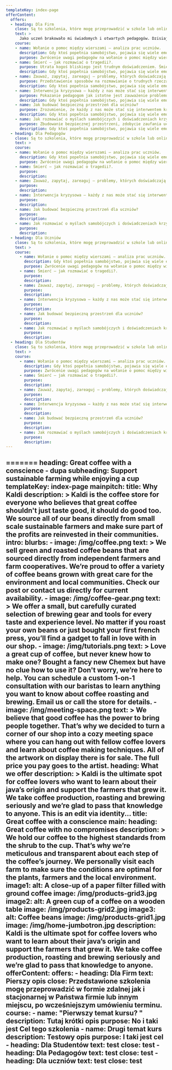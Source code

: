 ```yaml
---
templateKey: index-page
offerContent:
  offers:
  - heading: Dla Firm
    close: Są to szkolenia, które mogę przeprowadzić w szkole lub online dla pedagogów po wcześniejszym ustaleniu terminu. W Akademii Rozwoju możliwe jest również dostosowanie tematów i opracowanie szkoleń i warsztatów do potrzeb pedagogów.
    text: >
      Jako uczeń brakowało mi świadomych i otwartych pedagogów. Dzisiaj to ja jestem pedagogiem i chcę mieć wpływ na życie młodych ludzi oraz rozwój kolegów_koleżanek po fachu. Swoim działaniem chcę pomóc innym i dzielić się swoimi doświadczeniami, spostrzeżeniami oraz umiejętnościami. Dlatego opracowałam szkolenia dla pedagogów:
    course: 
    - name: Wołanie o pomoc między wierszami – analiza prac uczniów.
      description: Gdy ktoś popełnia samobójstwo, pojawia się wiele emocji i myśli. Ludzie zaczynają się zastanawiać, co mogli zrobić inaczej, dlaczego niczego nie zauważyli. Jako dorośli ludzie zdarza nam się bagatelizować dziecięcą wyobraźnie i jej wytwory, która czasami może się okazać wołaniem o pomoc. Dzieci i młodzież w inny sposób niż dorośli komunikują swoje problemy. Jednym ze sposobów ich niemego krzyku o pomoc są rysunku, wiersze, opowiadania czy piosenki, których słuchają.
      purpose: Zwrócenie uwagi pedagogów na wołanie o pomoc między wierszami. W pracach konkursowych, zaliczeniowych czy „zwyczajnych gryzmołach” mogą kryć się komunikaty, dzięki którym można zapobiec tragedii. Po szkoleniu pedagodzy będą bardziej wyczuleni na sygnały płynące od uczniów.
    - name: Śmierć – jak rozmawiać o tragedii?.
      purpose: Utrata kogoś bliskiego jest trudnym doświadczeniem. Śmierć w otoczeniu społeczności szkolnej może być tragedią. Ważne jest, aby pedagodzy potrafili rozmawiać uczniami o tym w sposób odpowiedni. Odpowiedni, czyli taki, aby wspólnie umieć rozmawiać o emocjach, nie wywoływać lęku, ani nie romantyzować śmierci lub jej nagłaśniać.
      description: Gdy ktoś popełnia samobójstwo, pojawia się wiele emocji i myśli. Ludzie zaczynają się zastanawiać, co mogli zrobić inaczej, dlaczego niczego nie zauważyli. Jako dorośli ludzie zdarza nam się bagatelizować dziecięcą wyobraźnie i jej wytwory, która czasami może się okazać wołaniem o pomoc. Dzieci i młodzież w inny sposób niż dorośli komunikują swoje problemy. Jednym ze sposobów ich niemego krzyku o pomoc są rysunku, wiersze, opowiadania czy piosenki, których słuchają.
    - name: Zauważ, zapytaj, zareaguj – problemy, których doświadczają bezbronni.
      purpose: Przedstawienie sposobów na rozmawianie o trudnych rzeczach, takich jak śmierć. Jak przekazać informację o śmierci uczniom? Jak przeżyć żałobę? Jak wywołać „efektu Wertera”? Na te i inne pytania pojawią się odpowiedzi na szkoleniu.
      description: Gdy ktoś popełnia samobójstwo, pojawia się wiele emocji i myśli. Ludzie zaczynają się zastanawiać, co mogli zrobić inaczej, dlaczego niczego nie zauważyli. Jako dorośli ludzie zdarza nam się bagatelizować dziecięcą wyobraźnie i jej wytwory, która czasami może się okazać wołaniem o pomoc. Dzieci i młodzież w inny sposób niż dorośli komunikują swoje problemy. Jednym ze sposobów ich niemego krzyku o pomoc są rysunku, wiersze, opowiadania czy piosenki, których słuchają.
    - name: Interwencja kryzysowa – każdy z nas może stać się interwentem kryzysowym.
      purpose: Pokazanie pedagogom jak istotne jest zauważenie problemu i adekwatna reakcja w pomocy bezbronnym, czyli dzieciom. Przemoc rówieśnicza czy domowa jest powszechnym zjawiskiem, które prowadzi do tragicznych konsekwencji. Istotną rolę odgrywają dorośli, którzy powinni stanąć w ich obronie.
      description: Gdy ktoś popełnia samobójstwo, pojawia się wiele emocji i myśli. Ludzie zaczynają się zastanawiać, co mogli zrobić inaczej, dlaczego niczego nie zauważyli. Jako dorośli ludzie zdarza nam się bagatelizować dziecięcą wyobraźnie i jej wytwory, która czasami może się okazać wołaniem o pomoc. Dzieci i młodzież w inny sposób niż dorośli komunikują swoje problemy. Jednym ze sposobów ich niemego krzyku o pomoc są rysunku, wiersze, opowiadania czy piosenki, których słuchają.
    - name: Jak budować bezpieczną przestrzeń dla uczniów?
      purpose: Zrozumienie, że każdy z nas może stać się interwentem kryzysowym w swoim otoczeniu. Zdobycie umiejętności w pomocy w sytuacjach kryzysowych.
      description: Gdy ktoś popełnia samobójstwo, pojawia się wiele emocji i myśli. Ludzie zaczynają się zastanawiać, co mogli zrobić inaczej, dlaczego niczego nie zauważyli. Jako dorośli ludzie zdarza nam się bagatelizować dziecięcą wyobraźnie i jej wytwory, która czasami może się okazać wołaniem o pomoc. Dzieci i młodzież w inny sposób niż dorośli komunikują swoje problemy. Jednym ze sposobów ich niemego krzyku o pomoc są rysunku, wiersze, opowiadania czy piosenki, których słuchają.
    - name: Jak rozmawiać o myślach samobójczych i doświadczeniach krzywdy w domu?
      purpose: Zbudowanie bezpiecznej przestrzeni, zdobycie zaufania uczniów bez przekraczania granic i zacierania relacji nauczyciel-uczeń.
      description: Gdy ktoś popełnia samobójstwo, pojawia się wiele emocji i myśli. Ludzie zaczynają się zastanawiać, co mogli zrobić inaczej, dlaczego niczego nie zauważyli. Jako dorośli ludzie zdarza nam się bagatelizować dziecięcą wyobraźnie i jej wytwory, która czasami może się okazać wołaniem o pomoc. Dzieci i młodzież w inny sposób niż dorośli komunikują swoje problemy. Jednym ze sposobów ich niemego krzyku o pomoc są rysunku, wiersze, opowiadania czy piosenki, których słuchają.
  - heading: Dla Pedagogów
    close: Są to szkolenia, które mogę przeprowadzić w szkole lub online dla pedagogów po wcześniejszym ustaleniu terminu. W Akademii Rozwoju możliwe jest również dostosowanie tematów i opracowanie szkoleń i warsztatów do potrzeb pedagogów.
    text: >
    course:
    - name: Wołanie o pomoc między wierszami – analiza prac uczniów.
      description: Gdy ktoś popełnia samobójstwo, pojawia się wiele emocji i myśli. Ludzie zaczynają się zastanawiać, co mogli zrobić inaczej, dlaczego niczego nie zauważyli. Jako dorośli ludzie zdarza nam się bagatelizować dziecięcą wyobraźnie i jej wytwory, która czasami może się okazać wołaniem o pomoc. Dzieci i młodzież w inny sposób niż dorośli komunikują swoje problemy. Jednym ze sposobów ich niemego krzyku o pomoc są rysunku, wiersze, opowiadania czy piosenki, których słuchają.
      purpose: Zwrócenie uwagi pedagogów na wołanie o pomoc między wierszami. W pracach konkursowych, zaliczeniowych czy „zwyczajnych gryzmołach” mogą kryć się komunikaty, dzięki którym można zapobiec tragedii. Po szkoleniu pedagodzy będą bardziej wyczuleni na sygnały płynące od uczniów.
    - name: Śmierć – jak rozmawiać o tragedii?.
      purpose:
      description:
    - name: Zauważ, zapytaj, zareaguj – problemy, których doświadczają bezbronni.
      purpose:
      description:
    - name: Interwencja kryzysowa – każdy z nas może stać się interwentem kryzysowym.
      purpose:
      description:
    - name: Jak budować bezpieczną przestrzeń dla uczniów?
      purpose:
      description:
    - name: Jak rozmawiać o myślach samobójczych i doświadczeniach krzywdy w domu?
      purpose:
      description:
  - heading: Dla Uczniów
    close: Są to szkolenia, które mogę przeprowadzić w szkole lub online dla pedagogów po wcześniejszym ustaleniu terminu. W Akademii Rozwoju możliwe jest również dostosowanie tematów i opracowanie szkoleń i warsztatów do potrzeb pedagogów.
    text: >
    course:
      - name: Wołanie o pomoc między wierszami – analiza prac uczniów.
        description: Gdy ktoś popełnia samobójstwo, pojawia się wiele emocji i myśli. Ludzie zaczynają się zastanawiać, co mogli zrobić inaczej, dlaczego niczego nie zauważyli. Jako dorośli ludzie zdarza nam się bagatelizować dziecięcą wyobraźnie i jej wytwory, która czasami może się okazać wołaniem o pomoc. Dzieci i młodzież w inny sposób niż dorośli komunikują swoje problemy. Jednym ze sposobów ich niemego krzyku o pomoc są rysunku, wiersze, opowiadania czy piosenki, których słuchają.
        purpose: Zwrócenie uwagi pedagogów na wołanie o pomoc między wierszami. W pracach konkursowych, zaliczeniowych czy „zwyczajnych gryzmołach” mogą kryć się komunikaty, dzięki którym można zapobiec tragedii. Po szkoleniu pedagodzy będą bardziej wyczuleni na sygnały płynące od uczniów.
      - name: Śmierć – jak rozmawiać o tragedii?.
        purpose:
        description:
      - name: Zauważ, zapytaj, zareaguj – problemy, których doświadczają bezbronni.
        purpose:
        description:
      - name: Interwencja kryzysowa – każdy z nas może stać się interwentem kryzysowym.
        purpose:
        description:
      - name: Jak budować bezpieczną przestrzeń dla uczniów?
        purpose:
        description:
      - name: Jak rozmawiać o myślach samobójczych i doświadczeniach krzywdy w domu?
        purpose:
        description:
  - heading: Dla Studentów
    close: Są to szkolenia, które mogę przeprowadzić w szkole lub online dla pedagogów po wcześniejszym ustaleniu terminu. W Akademii Rozwoju możliwe jest również dostosowanie tematów i opracowanie szkoleń i warsztatów do potrzeb pedagogów.
    text: >
    course:
      - name: Wołanie o pomoc między wierszami – analiza prac uczniów.
        description: Gdy ktoś popełnia samobójstwo, pojawia się wiele emocji i myśli. Ludzie zaczynają się zastanawiać, co mogli zrobić inaczej, dlaczego niczego nie zauważyli. Jako dorośli ludzie zdarza nam się bagatelizować dziecięcą wyobraźnie i jej wytwory, która czasami może się okazać wołaniem o pomoc. Dzieci i młodzież w inny sposób niż dorośli komunikują swoje problemy. Jednym ze sposobów ich niemego krzyku o pomoc są rysunku, wiersze, opowiadania czy piosenki, których słuchają.
        purpose: Zwrócenie uwagi pedagogów na wołanie o pomoc między wierszami. W pracach konkursowych, zaliczeniowych czy „zwyczajnych gryzmołach” mogą kryć się komunikaty, dzięki którym można zapobiec tragedii. Po szkoleniu pedagodzy będą bardziej wyczuleni na sygnały płynące od uczniów.
      - name: Śmierć – jak rozmawiać o tragedii?.
        purpose:
        description:
      - name: Zauważ, zapytaj, zareaguj – problemy, których doświadczają bezbronni.
        purpose:
        description:
      - name: Interwencja kryzysowa – każdy z nas może stać się interwentem kryzysowym.
        purpose:
        description:
      - name: Jak budować bezpieczną przestrzeń dla uczniów?
        purpose:
        description:
      - name: Jak rozmawiać o myślach samobójczych i doświadczeniach krzywdy w domu?
        purpose:
        description:
---
```

      
=======
heading: Great coffee with a conscience - dupa
subheading: Support sustainable farming while enjoying a cup
templateKey: index-page
mainpitch:
  title: Why Kaldi
  description: >
    Kaldi is the coffee store for everyone who believes that great coffee
    shouldn't just taste good, it should do good too. We source all of our beans
    directly from small scale sustainable farmers and make sure part of the
    profits are reinvested in their communities.
intro:
  blurbs:
    - image: /img/coffee.png
      text: >
        We sell green and roasted coffee beans that are sourced directly from
        independent farmers and farm cooperatives. We’re proud to offer a
        variety of coffee beans grown with great care for the environment and
        local communities. Check our post or contact us directly for current
        availability.
    - image: /img/coffee-gear.png
      text: >
        We offer a small, but carefully curated selection of brewing gear and
        tools for every taste and experience level. No matter if you roast your
        own beans or just bought your first french press, you’ll find a gadget
        to fall in love with in our shop.
    - image: /img/tutorials.png
      text: >
        Love a great cup of coffee, but never knew how to make one? Bought a
        fancy new Chemex but have no clue how to use it? Don't worry, we’re here
        to help. You can schedule a custom 1-on-1 consultation with our baristas
        to learn anything you want to know about coffee roasting and brewing.
        Email us or call the store for details.
    - image: /img/meeting-space.png
      text: >
        We believe that good coffee has the power to bring people together.
        That’s why we decided to turn a corner of our shop into a cozy meeting
        space where you can hang out with fellow coffee lovers and learn about
        coffee making techniques. All of the artwork on display there is for
        sale. The full price you pay goes to the artist.
  heading: What we offer
  description: >
    Kaldi is the ultimate spot for coffee lovers who want to learn about their
    java’s origin and support the farmers that grew it. We take coffee
    production, roasting and brewing seriously and we’re glad to pass that
    knowledge to anyone. This is an edit via identity...
title: Great coffee with a conscience
main:
  heading: Great coffee with no compromises
  description: >
    We hold our coffee to the highest standards from the shrub to the cup.
    That’s why we’re meticulous and transparent about each step of the coffee’s
    journey. We personally visit each farm to make sure the conditions are
    optimal for the plants, farmers and the local environment.
  image1:
    alt: A close-up of a paper filter filled with ground coffee
    image: /img/products-grid3.jpg
  image2:
    alt: A green cup of a coffee on a wooden table
    image: /img/products-grid2.jpg
  image3:
    alt: Coffee beans
    image: /img/products-grid1.jpg
image: /img/home-jumbotron.jpg
description: Kaldi is the ultimate spot for coffee lovers who want to learn
  about their java’s origin and support the farmers that grew it. We take coffee
  production, roasting and brewing seriously and we’re glad to pass that
  knowledge to anyone.
offerContent:
  offers:
    - heading: Dla Firm
      text: Pierszy opis
      close: Przedstawione szkolenia mogę przeprowadzić w formie zdalnej jak i
        stacjonarnej w Państwa firmie lub innym miejscu, po wcześniejszym
        umówieniu terminu.
      course:
        - name: "Pierwszy temat kursu? "
          description: Tutaj krótki opis
          purpose: No i taki jest Cel tego szkolenia
        - name: Drugi temat kurs
          description: Testowy opis
          purpose: I taki jest cel
    - heading: Dla Studentów
      text: test
      close: test
    - heading: Dla Pedagogów
      text: test
      close: test
    - heading: Dla uczniów
      text: test
      close: test
---
